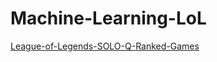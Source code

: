 # Machine-Learning-LoL

[League-of-Legends-SOLO-Q-Ranked-Games](https://www.openml.org/search?type=data&status=active&id=43496)
